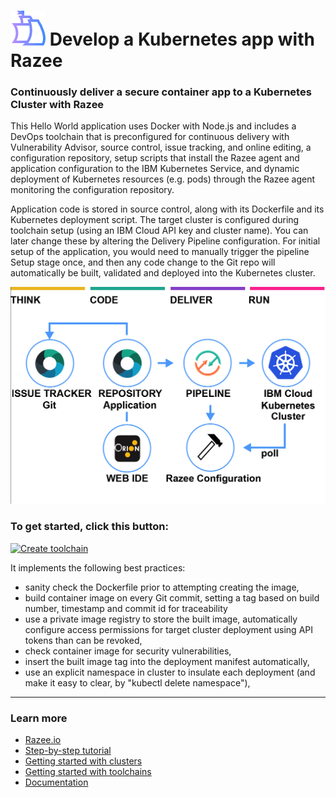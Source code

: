 # ![Icon](./.bluemix/razee.png) Develop a Kubernetes app with Razee

### Continuously deliver a secure container app to a Kubernetes Cluster with Razee
This Hello World application uses Docker with Node.js and includes a DevOps toolchain that is preconfigured for continuous delivery with Vulnerability Advisor, source control, issue tracking, and online editing, a configuration repository, setup scripts that install the Razee agent and application configuration to the IBM Kubernetes Service, and dynamic deployment of Kubernetes resources (e.g. pods) through the Razee agent monitoring the configuration repository.

Application code is stored in source control, along with its Dockerfile and its Kubernetes deployment script.
The target cluster is configured during toolchain setup (using an IBM Cloud API key and cluster name). You can later change these by altering the Delivery Pipeline configuration.
For initial setup of the application, you would need to manually trigger the pipeline Setup stage once, 
and then any code change to the Git repo will automatically be built, validated and deployed into the Kubernetes cluster.

![Icon](./.bluemix/toolchain.png)

### To get started, click this button:
[![Create toolchain](https://cloud.ibm.com/devops/graphics/create_toolchain_button.png)](https://cloud.ibm.com/devops/setup/deploy?repository=https%3A%2F%2Fgithub.com%2Fopen-toolchain%2Fkube-razee-toolchain&env_id=ibm:yp:us-south&branch=dual-template&pipeline_type=tekton)

It implements the following best practices:
- sanity check the Dockerfile prior to attempting creating the image,
- build container image on every Git commit, setting a tag based on build number, timestamp and commit id for traceability
- use a private image registry to store the built image, automatically configure access permissions for target cluster deployment using API tokens than can be revoked,
- check container image for security vulnerabilities,
- insert the built image tag into the deployment manifest automatically,
- use an explicit namespace in cluster to insulate each deployment (and make it easy to clear, by "kubectl delete namespace"),

---
### Learn more 

* [Razee.io](https://razee.io)
* [Step-by-step tutorial](https://www.ibm.com/cloud/garage/tutorials/use-develop-kubernetes-app-with-razee-toolchain)
* [Getting started with clusters](https://cloud.ibm.com/docs/containers?topic=containers-getting-started)
* [Getting started with toolchains](https://cloud.ibm.com/devops/getting-started)
* [Documentation](https://cloud.ibm.com/docs/services/ContinuousDelivery?topic=ContinuousDelivery-getting-started&pos=2)
